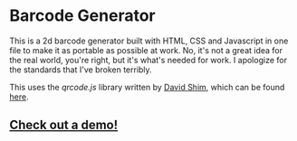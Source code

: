 # Barcode Generator

This is a 2d barcode generator built with HTML, CSS and Javascript in one file to make it as portable as possible at work.  No, it's not a great idea for the real world, you're right, but it's what's needed for work.  I apologize for the standards that I've broken terribly.

This uses the _qrcode.js_ library written by [David Shim], which can be found [here].

## [Check out a demo!]

[David Shim]: https://github.com/davidshimjs
[here]: https://davidshimjs.github.io/qrcodejs/
[Check out a demo!]: https://skaser85.github.io/barcode-generator/